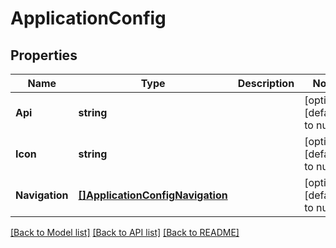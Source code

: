 # ApplicationConfig

## Properties
Name | Type | Description | Notes
------------ | ------------- | ------------- | -------------
**Api** | **string** |  | [optional] [default to null]
**Icon** | **string** |  | [optional] [default to null]
**Navigation** | [**[]ApplicationConfigNavigation**](Application_config_navigation.md) |  | [optional] [default to null]

[[Back to Model list]](../README.md#documentation-for-models) [[Back to API list]](../README.md#documentation-for-api-endpoints) [[Back to README]](../README.md)


